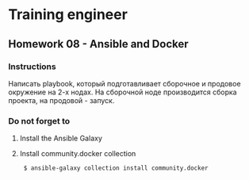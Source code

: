 # Training engineer

## Homework 08 - Ansible and Docker

### Instructions

Написать playbook, который подготавливает сборочное и продовое
окружение на 2-х нодах. На сборочной ноде производится сборка
проекта, на продовой - запуск.

### Do not forget to

1. Install the Ansible Galaxy
2. Install community.docker collection

        $ ansible-galaxy collection install community.docker
